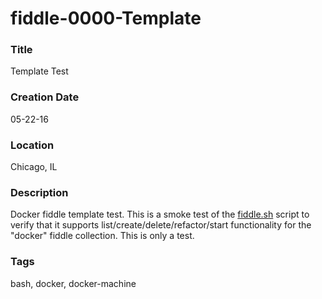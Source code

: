fiddle-0000-Template
======

### Title

Template Test


### Creation Date

05-22-16


### Location

Chicago, IL


### Description

Docker fiddle template test.  This is a smoke test of the [fiddle.sh](../../scripts/fiddle.sh) script to verify that
it supports list/create/delete/refactor/start functionality for the "docker" fiddle collection. This is only a test.


### Tags

bash, docker, docker-machine
